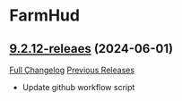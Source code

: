 # FarmHud

## [9.2.12-releaes](https://github.com/HizurosWoWAddOns/FarmHud/tree/9.2.12-releaes) (2024-06-01)
[Full Changelog](https://github.com/HizurosWoWAddOns/FarmHud/commits/9.2.12-releaes) [Previous Releases](https://github.com/HizurosWoWAddOns/FarmHud/releases)

- Update github workflow script  
